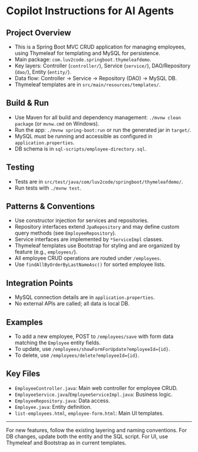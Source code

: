# Copilot Instructions for AI Agents

## Project Overview
- This is a Spring Boot MVC CRUD application for managing employees, using Thymeleaf for templating and MySQL for persistence.
- Main package: `com.luv2code.springboot.thymeleafdemo`.
- Key layers: Controller (`controller/`), Service (`service/`), DAO/Repository (`dao/`), Entity (`entity/`).
- Data flow: Controller → Service → Repository (DAO) → MySQL DB.
- Thymeleaf templates are in `src/main/resources/templates/`.

## Build & Run
- Use Maven for all build and dependency management: `./mvnw clean package` (or `mvnw.cmd` on Windows).
- Run the app: `./mvnw spring-boot:run` or run the generated jar in `target/`.
- MySQL must be running and accessible as configured in `application.properties`.
- DB schema is in `sql-scripts/employee-directory.sql`.

## Testing
- Tests are in `src/test/java/com/luv2code/springboot/thymeleafdemo/`.
- Run tests with `./mvnw test`.

## Patterns & Conventions
- Use constructor injection for services and repositories.
- Repository interfaces extend `JpaRepository` and may define custom query methods (see `EmployeeRepository`).
- Service interfaces are implemented by `*ServiceImpl` classes.
- Thymeleaf templates use Bootstrap for styling and are organized by feature (e.g., `employees/`).
- All employee CRUD operations are routed under `/employees`.
- Use `findAllByOrderByLastNameAsc()` for sorted employee lists.

## Integration Points
- MySQL connection details are in `application.properties`.
- No external APIs are called; all data is local DB.

## Examples
- To add a new employee, POST to `/employees/save` with form data matching the `Employee` entity fields.
- To update, use `/employees/showFormForUpdate?employeeId={id}`.
- To delete, use `/employees/delete?employeeId={id}`.

## Key Files
- `EmployeeController.java`: Main web controller for employee CRUD.
- `EmployeeService.java`/`EmployeeServiceImpl.java`: Business logic.
- `EmployeeRepository.java`: Data access.
- `Employee.java`: Entity definition.
- `list-employees.html`, `employee-form.html`: Main UI templates.

---

For new features, follow the existing layering and naming conventions. For DB changes, update both the entity and the SQL script. For UI, use Thymeleaf and Bootstrap as in current templates.
